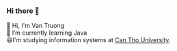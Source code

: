 ### Hi there 👋
<!-- <img
height="100"
width="320"
align="right"
src="images/java-spring.gif"
/> -->
👋 Hi, I'm Van Truong<br>
🌱 I’m currently learning Java<br>
😄I'm studying information systems at [Can Tho University](https://www.ctu.edu.vn/).